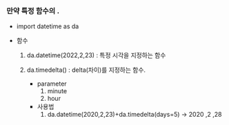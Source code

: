 ### 만약 특정 함수의 .

- import datetime as da

- 함수
    1. da.datetime(2022,2,23) : 특정 시각을 지정하는 함수
    
    
    2. da.timedelta() : delta(차이)를 지정하는 함수. 
        - parameter
            1. minute
            2. hour
        - 사용법
            1. da.datetime(2020,2,23)+da.timedelta(days=5) -> 2020 ,2 ,28